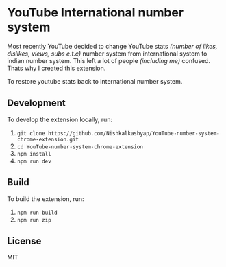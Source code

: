 # YouTube International number system
Most recently YouTube decided to change YouTube stats *(number of  likes, dislikes, views, subs e.t.c)* number system from international system to indian number system. This left a lot of people *(including me)* confused. Thats why I created this extension. 

To restore youtube stats back to international number system.

## Development
To develop the extension locally, run:
1. `git clone https://github.com/Nishkalkashyap/YouTube-number-system-chrome-extension.git`
2. `cd YouTube-number-system-chrome-extension`
3. `npm install`
4. `npm run dev`

## Build
To build the extension, run:
1. `npm run build`
2. `npm run zip`

## License
MIT